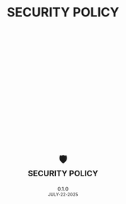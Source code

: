 <div id="top">
    <h1 align="center">SECURITY POLICY</h1>
</div>




<br><br><br><br><br><br><br><br><br><br><br><br><br>

<div  align="center">
    <br><h2>🛡️<br><sub>SECURITY POLICY</sub></h2>
    <sup><span>0.1.0<span><br><sup>JULY-22-2025</sup></sup>
</div>